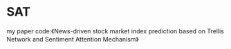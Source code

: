 # SAT
my paper code:《News-driven stock market index prediction based on Trellis Network and Sentiment Attention Mechanism》
